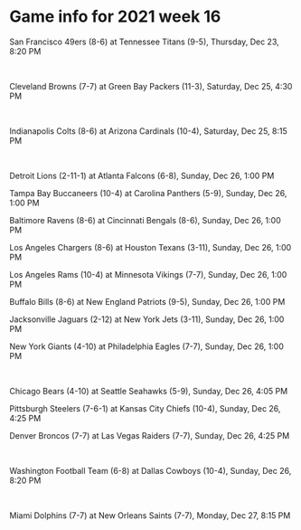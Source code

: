 # Game info for 2021 week 16

San Francisco 49ers (8-6) at Tennessee Titans (9-5), Thursday, Dec 23, 8:20 PM


<br/>

Cleveland Browns (7-7) at Green Bay Packers (11-3), Saturday, Dec 25, 4:30 PM


<br/>

Indianapolis Colts (8-6) at Arizona Cardinals (10-4), Saturday, Dec 25, 8:15 PM


<br/>

Detroit Lions (2-11-1) at Atlanta Falcons (6-8), Sunday, Dec 26, 1:00 PM

Tampa Bay Buccaneers (10-4) at Carolina Panthers (5-9), Sunday, Dec 26, 1:00 PM

Baltimore Ravens (8-6) at Cincinnati Bengals (8-6), Sunday, Dec 26, 1:00 PM

Los Angeles Chargers (8-6) at Houston Texans (3-11), Sunday, Dec 26, 1:00 PM

Los Angeles Rams (10-4) at Minnesota Vikings (7-7), Sunday, Dec 26, 1:00 PM

Buffalo Bills (8-6) at New England Patriots (9-5), Sunday, Dec 26, 1:00 PM

Jacksonville Jaguars (2-12) at New York Jets (3-11), Sunday, Dec 26, 1:00 PM

New York Giants (4-10) at Philadelphia Eagles (7-7), Sunday, Dec 26, 1:00 PM


<br/>

Chicago Bears (4-10) at Seattle Seahawks (5-9), Sunday, Dec 26, 4:05 PM

Pittsburgh Steelers (7-6-1) at Kansas City Chiefs (10-4), Sunday, Dec 26, 4:25 PM

Denver Broncos (7-7) at Las Vegas Raiders (7-7), Sunday, Dec 26, 4:25 PM


<br/>

Washington Football Team (6-8) at Dallas Cowboys (10-4), Sunday, Dec 26, 8:20 PM


<br/>

Miami Dolphins (7-7) at New Orleans Saints (7-7), Monday, Dec 27, 8:15 PM

